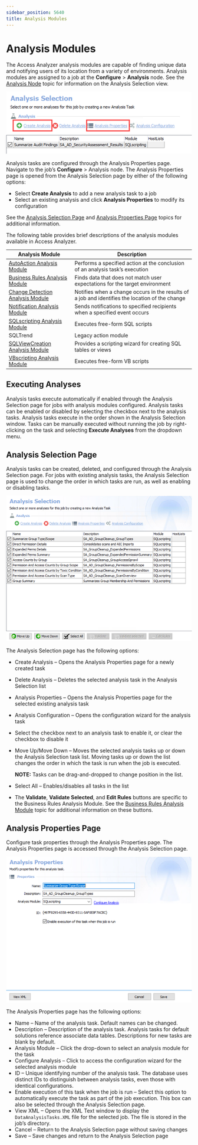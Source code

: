 ```yaml
---
sidebar_position: 5640
title: Analysis Modules
---
```


# Analysis Modules

The Access Analyzer analysis modules are capable of finding unique data and notifying users of its location from a variety of environments. Analysis modules are assigned to a job at the **Configure** > **Analysis** node. See the [Analysis Node](../Jobs/Job/Configure/Analysis "Analysis Node") topic for information on the Analysis Selection view.

![Configure an analysis](../../../../../../static/images/AccessAnalyzer_12.0/Content/Resources/Images/EnterpriseAuditor/Admin/Analysis/Configure.png "Configure an analysis")

Analysis tasks are configured through the Analysis Properties page. Navigate to the job’s **Configure** > Analysis node. The Analysis Properties page is opened from the Analysis Selection page by either of the following options:

* Select **Create Analysis** to add a new analysis task to a job
* Select an existing analysis and click **Analysis Properties** to modify its configuration

See the [Analysis Selection Page](#Analysis "Analysis Selection Page") and [Analysis Properties Page](#Analysis_Properties_Page "Analysis Properties Page") topics for additional information.

The following table provides brief descriptions of the analysis modules available in Access Analyzer.

| Analysis Module | Description |
| --- | --- |
| [AutoAction Analysis Module](AutoAction "AutoAction Analysis Module") | Performs a specified action at the conclusion of an analysis task’s execution |
| [Business Rules Analysis Module](BusinessRules/Overview "Business Rules Analysis Module") | Finds data that does not match user expectations for the target environment |
| [Change Detection Analysis Module](ChangeDetection/Overview "Change Detection Analysis Module") | Notifies when a change occurs in the results of a job and identifies the location of the change |
| [Notification Analysis Module](Notification/Overview "Notification Analysis Module") | Sends notifications to specified recipients when a specified event occurs |
| [SQLscripting Analysis Module](SQLscripting "SQLscripting Analysis Module") | Executes free-form SQL scripts |
| SQLTrend | Legacy action module |
| [SQLViewCreation Analysis Module](SQLViewCreation/Overview "SQLViewCreation Analysis Module") | Provides a scripting wizard for creating SQL tables or views |
| [VBscripting Analysis Module](VBscripting "VBscripting Analysis Module") | Executes free-form VB scripts |

## Executing Analyses

Analysis tasks execute automatically if enabled through the Analysis Selection page for jobs with analysis modules configured. Analysis tasks can be enabled or disabled by selecting the checkbox next to the analysis tasks. Analysis tasks execute in the order shown in the Analysis Selection window. Tasks can be manually executed without running the job by right-clicking on the task and selecting **Execute Analyses** from the dropdown menu.

## Analysis Selection Page

Analysis tasks can be created, deleted, and configured through the Analysis Selection page. For jobs with existing analysis tasks, the Analysis Selection page is used to change the order in which tasks are run, as well as enabling or disabling tasks.

![Analysis Selection Page](../../../../../../static/images/AccessAnalyzer_12.0/Content/Resources/Images/EnterpriseAuditor/Admin/Analysis/AnalysisSelectionPage.png "Analysis Selection Page")

The Analysis Selection page has the following options:

* Create Analysis – Opens the Analysis Properties page for a newly created task
* Delete Analysis – Deletes the selected analysis task in the Analysis Selection list
* Analysis Properties – Opens the Analysis Properties page for the selected existing analysis task
* Analysis Configuration – Opens the configuration wizard for the analysis task
* Select the checkbox next to an analysis task to enable it, or clear the checkbox to disable it
* Move Up/Move Down – Moves the selected analysis tasks up or down the Analysis Selection task list. Moving tasks up or down the list changes the order in which the task is run when the job is executed.

  **NOTE:** Tasks can be drag-and-dropped to change position in the list.
* Select All – Enables/disables all tasks in the list
* The **Validate**, **Validate Selected**, and **Edit Rules** buttons are specific to the Business Rules Analysis Module. See the [Business Rules Analysis Module](BusinessRules/Overview "Business Rules Analysis Module") topic for additional information on these buttons.

## Analysis Properties Page

Configure task properties through the Analysis Properties page. The Analysis Properties page is accessed through the Analysis Selection page.

![Analysis Properties Page](../../../../../../static/images/AccessAnalyzer_12.0/Content/Resources/Images/EnterpriseAuditor/Admin/Analysis/AnalysisPropertiesPage.png "Analysis Properties Page")

The Analysis Properties page has the following options:

* Name – Name of the analysis task. Default names can be changed.
* Description – Description of the analysis task. Analysis tasks for default solutions reference associate data tables. Descriptions for new tasks are blank by default.
* Analysis Module – Click the drop-down to select an analysis module for the task
* Configure Analysis – Click to access the configuration wizard for the selected analysis module
* ID – Unique identifying number of the analysis task. The database uses distinct IDs to distinguish between analysis tasks, even those with identical configurations.
* Enable execution of this task when the job is run – Select this option to automatically execute the task as part of the job execution. This box can also be selected through the Analysis Selection page.
* View XML – Opens the XML Text window to display the `DataAnalysisTasks.XML` file for the selected job. The file is stored in the job’s directory.
* Cancel – Return to the Analysis Selection page without saving changes
* Save – Save changes and return to the Analysis Selection page